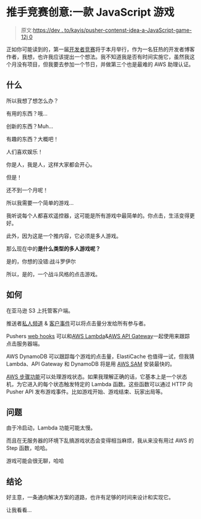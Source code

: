 # 推手竞赛创意:一款 JavaScript 游戏

> 原文:[https://dev . to/kayis/pusher-contenst-idea-a-JavaScript-game-12j 0](https://dev.to/kayis/pusher-contenst-idea-a-javascript-game-12j0)

正如你可能读到的，第一届[开发者竞赛](https://dev.to/devteam/first-ever-dev-contest-build-a-realtime-app-with-pusher-4nhp)将于本月举行，作为一名狂热的开发者博客作者，我想，也许我应该提出一个想法。我不知道我是否有时间实施它，虽然我这个月没有项目，但我要去参加一个节日，并做第三个也是最难的 AWS 助理认证。

## [](#what)什么

所以我想了想怎么办？

有用的东西？哦...

创新的东西？Muh...

有趣的东西？大概吧！

人们喜欢娱乐！

你是人，我是人，这样大家都会开心。

但是！

还不到一个月呢！

所以我需要一个简单的游戏...

我听说每个人都喜欢遥控器，这可能是所有游戏中最简单的。你点击，生活变得更好。

此外，因为这是一个推内容，它必须是多人游戏。

那么现在中的**是什么类型的多人游戏呢？**

是的，你想的没错:战斗罗伊尔

所以，是的，一个战斗风格的点击游戏。

## [](#how)如何

在亚马逊 S3 上托管客户端。

推送者[私人频道](https://pusher.com/docs/client_api_guide/client_public_channels) & [客户事件](https://pusher.com/docs/client_api_guide/client_events#trigger-events)可以将点击量分发给所有参与者。

Pushers [web hooks](https://pusher.com/docs/webhooks#client_events) 可以和[AWS Lambda](https://aws.amazon.com/de/lambda/features/)&[AWS API Gateway](https://aws.amazon.com/de/api-gateway/)一起使用来跟踪点击服务器端。

AWS DynamoDB 可以跟踪每个游戏的点击量，ElastiCache 也值得一试，但我猜 Lambda、API Gateway 和 DynamoDB 将是用 [AWS SAM](https://github.com/awslabs/serverless-application-model) 安装最快的。

[AWS 步骤功能](https://aws.amazon.com/de/step-functions/)可以处理游戏状态。如果我理解正确的话，它基本上是一个状态机，为它进入的每个状态触发特定的 Lambda 函数。这些函数可以通过 HTTP 向 Pusher API 发布游戏事件。比如游戏开始、游戏结束、玩家出局等。

## [](#problems)问题

由于冷启动，Lambda 功能可能太慢。

而且在无服务器的环境下乱搞游戏状态会变得相当麻烦，我从来没有用过 AWS 的 Step 函数，哈哈。

游戏可能会很无聊，哈哈

## [](#conclusion)结论

好主意，一条通向解决方案的道路，也许有足够的时间来设计和实现它。

让我看看...